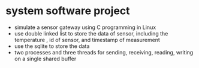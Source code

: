 # system software project 
* simulate a sensor gateway using C programming in Linux 
* use double linked list to store the data of sensor, including the temperature , id of sensor, and timestamp of measurement
* use the sqlite to store the data
* two processes and three threads for sending, receiving, reading, writing on a single shared buffer


